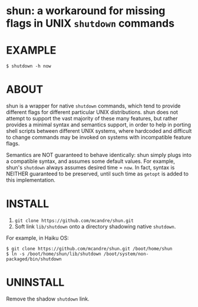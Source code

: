 # shun: a workaround for missing flags in UNIX `shutdown` commands

# EXAMPLE

```console
$ shutdown -h now
```

# ABOUT

shun is a wrapper for native `shutdown` commands, which tend to provide different flags for different particular UNIX distributions. shun does not attempt to support the vast majority of these many features, but rather provides a minimal syntax and semantics support, in order to help in porting shell scripts between different UNIX systems, where hardcoded and difficult to change commands may be invoked on systems with incompatible feature flags.

Semantics are NOT guaranteed to behave identically: shun simply plugs into a compatible syntax, and assumes some default values. For example, shun's `shutdown` always assumes desired time = `now`. In fact, syntax is NEITHER guaranteed to be preserved, until such time as `getopt` is added to this implementation.

# INSTALL

1. `git clone https://github.com/mcandre/shun.git`
2. Soft link `lib/shutdown` onto a directory shadowing native `shutdown`.

For example, in Haiku OS:

```console
$ git clone https://github.com/mcandre/shun.git /boot/home/shun
$ ln -s /boot/home/shun/lib/shutdown /boot/system/non-packaged/bin/shutdown
```
# UNINSTALL

Remove the shadow `shutdown` link.
